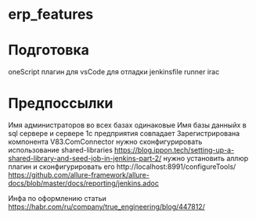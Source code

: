 # erp_features

# Подготовка
oneScript
плагин для vsCode для отладки jenkinsfile
runner
irac

# Предпоссылки
Имя администраторов во всех базах одинаковые
Имя базы данныйх в sql сервере и сервере 1с предприятия совпадает
Зарегистрирована компонента V83.ComConnector
нужно сконфигурировать использование shared-libraries https://blog.ippon.tech/setting-up-a-shared-library-and-seed-job-in-jenkins-part-2/
нужно установить аллюр плагин и сконфигурировать его http://localhost:8991/configureTools/ 
https://github.com/allure-framework/allure-docs/blob/master/docs/reporting/jenkins.adoc


Инфа по оформлению статьи
https://habr.com/ru/company/true_engineering/blog/447812/